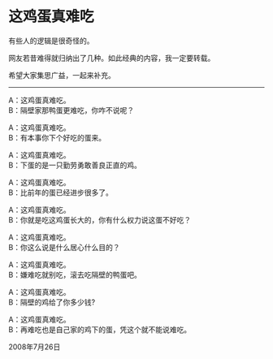 # 这鸡蛋真难吃

有些人的逻辑是很奇怪的。

网友若昔难得就归纳出了几种。如此经典的内容，我一定要转载。

希望大家集思广益，一起来补充。

---

A：这鸡蛋真难吃。  
B：隔壁家那鸭蛋更难吃，你咋不说呢？

A：这鸡蛋真难吃。  
B：有本事你下个好吃的蛋来。

A：这鸡蛋真难吃。  
B：下蛋的是一只勤劳勇敢善良正直的鸡。

A：这鸡蛋真难吃。  
B：比前年的蛋已经进步很多了。

A：这鸡蛋真难吃。  
B：你就是吃这鸡蛋长大的，你有什么权力说这蛋不好吃？

A：这鸡蛋真难吃。  
B：你这么说是什么居心什么目的？

A：这鸡蛋真难吃。  
B：嫌难吃就别吃，滚去吃隔壁的鸭蛋吧。

A：这鸡蛋真难吃。  
B：隔壁的鸡给了你多少钱?

A：这鸡蛋真难吃。  
B：再难吃也是自己家的鸡下的蛋，凭这个就不能说难吃。

2008年7月26日
